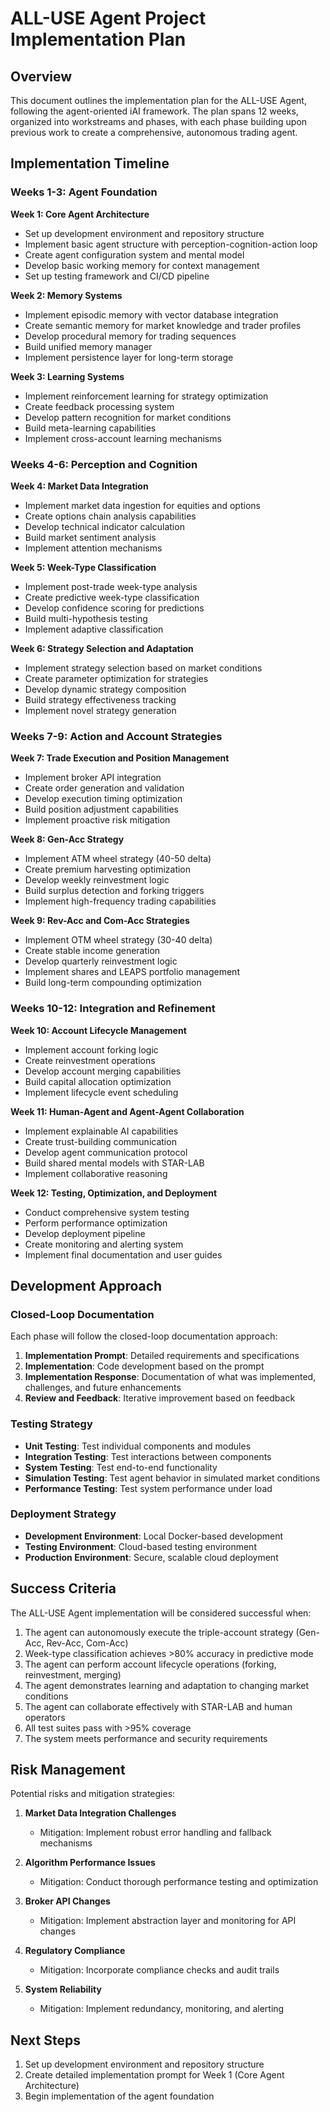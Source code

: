 # ALL-USE Agent Project Implementation Plan

## Overview

This document outlines the implementation plan for the ALL-USE Agent, following the agent-oriented iAI framework. The plan spans 12 weeks, organized into workstreams and phases, with each phase building upon previous work to create a comprehensive, autonomous trading agent.

## Implementation Timeline

### Weeks 1-3: Agent Foundation

**Week 1: Core Agent Architecture**
- Set up development environment and repository structure
- Implement basic agent structure with perception-cognition-action loop
- Create agent configuration system and mental model
- Develop basic working memory for context management
- Set up testing framework and CI/CD pipeline

**Week 2: Memory Systems**
- Implement episodic memory with vector database integration
- Create semantic memory for market knowledge and trader profiles
- Develop procedural memory for trading sequences
- Build unified memory manager
- Implement persistence layer for long-term storage

**Week 3: Learning Systems**
- Implement reinforcement learning for strategy optimization
- Create feedback processing system
- Develop pattern recognition for market conditions
- Build meta-learning capabilities
- Implement cross-account learning mechanisms

### Weeks 4-6: Perception and Cognition

**Week 4: Market Data Integration**
- Implement market data ingestion for equities and options
- Create options chain analysis capabilities
- Develop technical indicator calculation
- Build market sentiment analysis
- Implement attention mechanisms

**Week 5: Week-Type Classification**
- Implement post-trade week-type analysis
- Create predictive week-type classification
- Develop confidence scoring for predictions
- Build multi-hypothesis testing
- Implement adaptive classification

**Week 6: Strategy Selection and Adaptation**
- Implement strategy selection based on market conditions
- Create parameter optimization for strategies
- Develop dynamic strategy composition
- Build strategy effectiveness tracking
- Implement novel strategy generation

### Weeks 7-9: Action and Account Strategies

**Week 7: Trade Execution and Position Management**
- Implement broker API integration
- Create order generation and validation
- Develop execution timing optimization
- Build position adjustment capabilities
- Implement proactive risk mitigation

**Week 8: Gen-Acc Strategy**
- Implement ATM wheel strategy (40-50 delta)
- Create premium harvesting optimization
- Develop weekly reinvestment logic
- Build surplus detection and forking triggers
- Implement high-frequency trading capabilities

**Week 9: Rev-Acc and Com-Acc Strategies**
- Implement OTM wheel strategy (30-40 delta)
- Create stable income generation
- Develop quarterly reinvestment logic
- Implement shares and LEAPS portfolio management
- Build long-term compounding optimization

### Weeks 10-12: Integration and Refinement

**Week 10: Account Lifecycle Management**
- Implement account forking logic
- Create reinvestment operations
- Develop account merging capabilities
- Build capital allocation optimization
- Implement lifecycle event scheduling

**Week 11: Human-Agent and Agent-Agent Collaboration**
- Implement explainable AI capabilities
- Create trust-building communication
- Develop agent communication protocol
- Build shared mental models with STAR-LAB
- Implement collaborative reasoning

**Week 12: Testing, Optimization, and Deployment**
- Conduct comprehensive system testing
- Perform performance optimization
- Develop deployment pipeline
- Create monitoring and alerting system
- Implement final documentation and user guides

## Development Approach

### Closed-Loop Documentation

Each phase will follow the closed-loop documentation approach:

1. **Implementation Prompt**: Detailed requirements and specifications
2. **Implementation**: Code development based on the prompt
3. **Implementation Response**: Documentation of what was implemented, challenges, and future enhancements
4. **Review and Feedback**: Iterative improvement based on feedback

### Testing Strategy

- **Unit Testing**: Test individual components and modules
- **Integration Testing**: Test interactions between components
- **System Testing**: Test end-to-end functionality
- **Simulation Testing**: Test agent behavior in simulated market conditions
- **Performance Testing**: Test system performance under load

### Deployment Strategy

- **Development Environment**: Local Docker-based development
- **Testing Environment**: Cloud-based testing environment
- **Production Environment**: Secure, scalable cloud deployment

## Success Criteria

The ALL-USE Agent implementation will be considered successful when:

1. The agent can autonomously execute the triple-account strategy (Gen-Acc, Rev-Acc, Com-Acc)
2. Week-type classification achieves >80% accuracy in predictive mode
3. The agent can perform account lifecycle operations (forking, reinvestment, merging)
4. The agent demonstrates learning and adaptation to changing market conditions
5. The agent can collaborate effectively with STAR-LAB and human operators
6. All test suites pass with >95% coverage
7. The system meets performance and security requirements

## Risk Management

Potential risks and mitigation strategies:

1. **Market Data Integration Challenges**
   - Mitigation: Implement robust error handling and fallback mechanisms

2. **Algorithm Performance Issues**
   - Mitigation: Conduct thorough performance testing and optimization

3. **Broker API Changes**
   - Mitigation: Implement abstraction layer and monitoring for API changes

4. **Regulatory Compliance**
   - Mitigation: Incorporate compliance checks and audit trails

5. **System Reliability**
   - Mitigation: Implement redundancy, monitoring, and alerting

## Next Steps

1. Set up development environment and repository structure
2. Create detailed implementation prompt for Week 1 (Core Agent Architecture)
3. Begin implementation of the agent foundation
